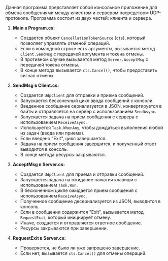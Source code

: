 
Данная программа представляет собой консольное приложение для обмена сообщениями между клиентом и сервером посредством UDP-протокола. Программа состоит из двух частей: клиента и сервера.

1. **Main в Program.cs:**
   - Создается объект `CancellationTokenSource` (`cts`), который позволяет управлять отменой операций.
   - Если в командной строке есть аргументы, вызывается метод `Client.SendMsg` с передачей аргумента и токена отмены.
   - В противном случае вызывается метод `Server.AcceptMsg` с передачей токена отмены.
   - В конце метода вызывается `cts.Cancel()`, чтобы предоставить сигнал отмены.

2. **SendMsg в Client.cs:**
   - Создается `UdpClient` для отправки и приема сообщений.
   - Запускается бесконечный цикл ввода сообщений с консоли.
   - Введенное сообщение сериализуется в JSON, конвертируется в байты и отправляется на сервер с использованием `SendAsync`.
   - Запускается задача на прием сообщения с сервера с использованием `ReceiveAsync`.
   - Используется `Task.WhenAny`, чтобы дождаться выполнения любой из задач (ввода или приема).
   - Если введено "Exit", цикл завершается.
   - Задача на прием сообщения завершится, и полученный ответ выводится в консоль.
   - В конце метода ресурсы закрываются.

3. **AcceptMsg в Server.cs:**
   - Создается `UdpClient` для приема и отправки сообщений.
   - Запускается задача на ожидание нажатия клавиши с использованием `Task.Run`.
   - В бесконечном цикле ожидается прием сообщения с использованием `ReceiveAsync`.
   - Полученное сообщение десериализуется из JSON, выводится в консоль.
   - Если в сообщении содержится "Exit", вызывается метод `RequestExit`, который инициирует отмену.
   - Иначе, создается и отправляется ответное сообщение.
   - Ресурсы закрываются при завершении.

4. **RequestExit в Server.cs:**
   - Проверяется, не было ли уже запрошено завершение.
   - Если нет, вызывается `cts.Cancel()` для отмены операций.

